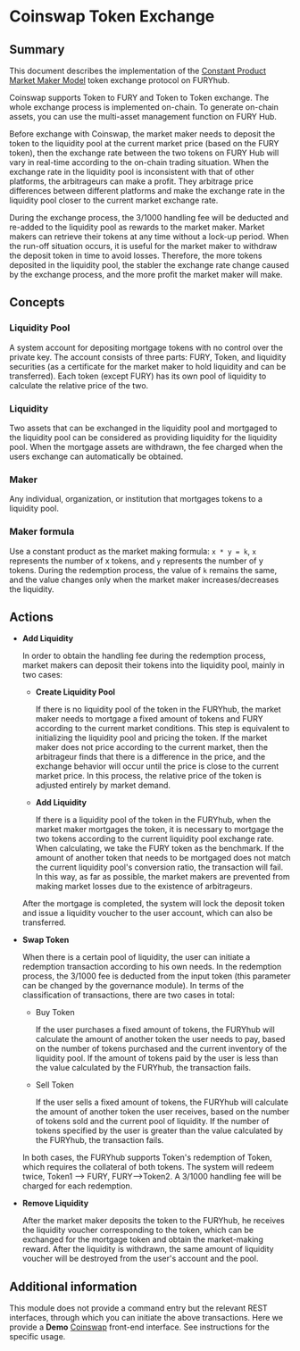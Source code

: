 # Coinswap Token Exchange

## Summary

This document describes the implementation of the [Constant Product Market Maker Model](https://github.com/runtimeverification/verified-smart-contracts/blob/uniswap/uniswap/x-y-k.pdf) token exchange protocol on FURYhub.

Coinswap supports Token to FURY and Token to Token exchange. The whole exchange process is implemented on-chain. To generate on-chain assets, you can use the multi-asset management function on FURY Hub.

Before exchange with Coinswap, the market maker needs to deposit the token to the liquidity pool at the current market price (based on the FURY token), then the exchange rate between the two tokens on FURY Hub will vary in real-time according to the on-chain trading situation. When the exchange rate in the liquidity pool is inconsistent with that of other platforms, the arbitrageurs can make a profit. They arbitrage price differences between different platforms and make the exchange rate in the liquidity pool closer to the current market exchange rate.

During the exchange process, the 3/1000 handling fee will be deducted and re-added to the liquidity pool as rewards to the market maker. Market makers can retrieve their tokens at any time without a lock-up period. When the run-off situation occurs, it is useful for the market maker to withdraw the deposit token in time to avoid losses. Therefore, the more tokens deposited in the liquidity pool, the stabler the exchange rate change caused by the exchange process, and the more profit the market maker will make.

## Concepts

### Liquidity Pool

A system account for depositing mortgage tokens with no control over the private key. The account consists of three parts: FURY, Token, and liquidity securities (as a certificate for the market maker to hold liquidity and can be transferred). Each token (except FURY) has its own pool of liquidity to calculate the relative price of the two.

### Liquidity

Two assets that can be exchanged in the liquidity pool and mortgaged to the liquidity pool can be considered as providing liquidity for the liquidity pool. When the mortgage assets are withdrawn, the fee charged when the users exchange can automatically be obtained.

### Maker

Any individual, organization, or institution that mortgages tokens to a liquidity pool.

### Maker formula

Use a constant product as the market making formula: `x * y = k`,  `x` represents the number of x tokens, and `y` represents the number of y tokens. During the redemption process, the value of `k` remains the same, and the value changes only when the market maker increases/decreases the liquidity.

## Actions

- **Add Liquidity**

  In order to obtain the handling fee during the redemption process, market makers can deposit their tokens into the liquidity pool, mainly in two cases:

  - **Create Liquidity Pool**

    If there is no liquidity pool of the token in the FURYhub, the market maker needs to mortgage a fixed amount of tokens and FURY according to the current market conditions. This step is equivalent to initializing the liquidity pool and pricing the token. If the market maker does not price according to the current market, then the arbitrageur finds that there is a difference in the price, and the exchange behavior will occur until the price is close to the current market price. In this process, the relative price of the token is adjusted entirely by market demand.

  - **Add Liquidity**

    If there is a liquidity pool of the token in the FURYhub, when the market maker mortgages the token, it is necessary to mortgage the two tokens according to the current liquidity pool exchange rate. When calculating, we take the FURY token as the benchmark. If the amount of another token that needs to be mortgaged does not match the current liquidity pool's conversion ratio, the transaction will fail. In this way, as far as possible, the market makers are prevented from making market losses due to the existence of arbitrageurs.

  After the mortgage is completed, the system will lock the deposit token and issue a liquidity voucher to the user account, which can also be transferred.

- **Swap Token**

  When there is a certain pool of liquidity, the user can initiate a redemption transaction according to his own needs. In the redemption process, the 3/1000 fee is deducted from the input token (this parameter can be changed by the governance module). In terms of the classification of transactions, there are two cases in total:

  - Buy Token

    If the user purchases a fixed amount of tokens, the FURYhub will calculate the amount of another token the user needs to pay, based on the number of tokens purchased and the current inventory of the liquidity pool. If the amount of tokens paid by the user is less than the value calculated by the FURYhub, the transaction fails.

  - Sell Token

    If the user sells a fixed amount of tokens, the FURYhub will calculate the amount of another token the user receives, based on the number of tokens sold and the current pool of liquidity. If the number of tokens specified by the user is greater than the value calculated by the FURYhub, the transaction fails.

  In both cases, the FURYhub supports Token's redemption of Token, which requires the collateral of both tokens. The system will redeem twice, Token1 --> FURY, FURY-->Token2. A 3/1000 handling fee will be charged for each redemption.

- **Remove Liquidity**

  After the market maker deposits the token to the FURYhub, he receives the liquidity voucher corresponding to the token, which can be exchanged for the mortgage token and obtain the market-making reward. After the liquidity is withdrawn, the same amount of liquidity voucher will be destroyed from the user's account and the pool.

## Additional information

This module does not provide a command entry but the relevant REST interfaces, through which you can initiate the above transactions. Here we provide a **Demo** [Coinswap](https://github.com/zhiqiang-bianjie/coinswap) front-end interface. See instructions for the specific usage.
